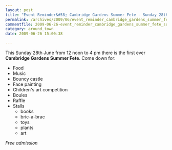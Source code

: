 ```yaml
---
layout: post
title: "Event Reminder&#58; Cambridge Gardens Summer Fete - Sunday 28th June 12-4pm"
permalink: /archives/2009/06/event_reminder_cambridge_gardens_summer_fete_sunda.html
commentfile: 2009-06-26-event_reminder_cambridge_gardens_summer_fete_sunda
category: around_town
date: 2009-06-26 15:00:38

---
```


This Sunday 28th June from 12 noon to 4 pm there is the first ever **Cambridge Gardens Summer Fete**. Come down for:

-   Food
-   Music
-   Bouncy castle
-   Face painting
-   Children's art competition
-   Boules
-   Raffle
-   Stalls
    -   books
    -   bric-a-brac
    -   toys
    -   plants
    -   art

*Free admission*
